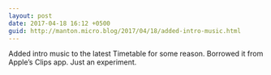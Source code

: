 ```yaml
---
layout: post
date: 2017-04-18 16:12 +0500
guid: http://manton.micro.blog/2017/04/18/added-intro-music.html
---
```

Added intro music to the latest Timetable for some reason. Borrowed it from Apple’s Clips app. Just an experiment.
